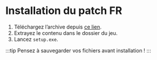 # Installation du patch FR

1. Téléchargez l’archive depuis [ce lien](https://example.com/patch.zip).
2. Extrayez le contenu dans le dossier du jeu.
3. Lancez `setup.exe`.

:::tip
Pensez à sauvegarder vos fichiers avant installation !
:::
